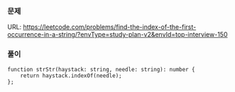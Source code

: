 ### 문제
URL: https://leetcode.com/problems/find-the-index-of-the-first-occurrence-in-a-string/?envType=study-plan-v2&envId=top-interview-150

### 풀이
```
function strStr(haystack: string, needle: string): number {
    return haystack.indexOf(needle);
};
```
